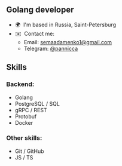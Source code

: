 Golang developer
------------------

* 🌍  I'm based in Russia, Saint-Petersburg
* ✉️  Contact me:
  - Email: [semaadamenko1@gmail.com](mailto:semaadamenko1@yandex.com)
  - Telegram: [@pannicca](https://t.me/pannicca)
## Skills

### Backend:
- Golang
- PostgreSQL / SQL
- gRPC / REST
- Protobuf
- Docker
### Other skills:
- Git / GitHub
- JS / TS
